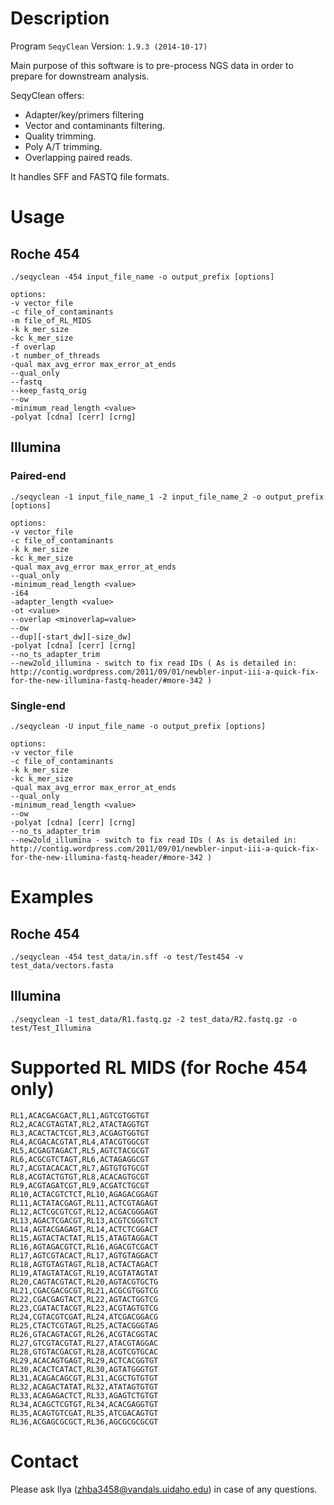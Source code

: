 # Description

Program ```SeqyClean```
Version: ```1.9.3 (2014-10-17)```

Main purpose of this software is to pre-process NGS data in order to prepare for downstream analysis.

SeqyClean offers:

* Adapter/key/primers filtering
* Vector and contaminants filtering.
* Quality trimming.
* Poly A/T trimming.
* Overlapping paired reads.

It handles SFF and FASTQ file formats.

# Usage  
## Roche 454

```
./seqyclean -454 input_file_name -o output_prefix [options]

options:
-v vector_file
-c file_of_contaminants
-m file_of_RL_MIDS
-k k_mer_size
-kc k_mer_size
-f overlap
-t number_of_threads
-qual max_avg_error max_error_at_ends
--qual_only
--fastq
--keep_fastq_orig
--ow
-minimum_read_length <value>
-polyat [cdna] [cerr] [crng]
```

## Illumina

### Paired-end
```
./seqyclean -1 input_file_name_1 -2 input_file_name_2 -o output_prefix [options]

options:
-v vector_file
-c file_of_contaminants
-k k_mer_size
-kc k_mer_size
-qual max_avg_error max_error_at_ends
--qual_only
-minimum_read_length <value>
-i64
-adapter_length <value>
-ot <value>
--overlap <minoverlap=value>
--ow
--dup][-start_dw][-size_dw]
-polyat [cdna] [cerr] [crng]
--no_ts_adapter_trim
--new2old_illumina - switch to fix read IDs ( As is detailed in: http://contig.wordpress.com/2011/09/01/newbler-input-iii-a-quick-fix-for-the-new-illumina-fastq-header/#more-342 )
```

### Single-end

```
./seqyclean -U input_file_name -o output_prefix [options]
                                
options:
-v vector_file                                
-c file_of_contaminants
-k k_mer_size
-kc k_mer_size
-qual max_avg_error max_error_at_ends
--qual_only
-minimum_read_length <value>
--ow
-polyat [cdna] [cerr] [crng]
--no_ts_adapter_trim
--new2old_illumina - switch to fix read IDs ( As is detailed in: http://contig.wordpress.com/2011/09/01/newbler-input-iii-a-quick-fix-for-the-new-illumina-fastq-header/#more-342 )
```


# Examples

## Roche 454
```
./seqyclean -454 test_data/in.sff -o test/Test454 -v test_data/vectors.fasta
```

## Illumina
```
./seqyclean -1 test_data/R1.fastq.gz -2 test_data/R2.fastq.gz -o test/Test_Illumina
```    

# Supported RL MIDS (for Roche 454 only)

```
RL1,ACACGACGACT,RL1,AGTCGTGGTGT
RL2,ACACGTAGTAT,RL2,ATACTAGGTGT
RL3,ACACTACTCGT,RL3,ACGAGTGGTGT
RL4,ACGACACGTAT,RL4,ATACGTGGCGT
RL5,ACGAGTAGACT,RL5,AGTCTACGCGT
RL6,ACGCGTCTAGT,RL6,ACTAGAGGCGT
RL7,ACGTACACACT,RL7,AGTGTGTGCGT
RL8,ACGTACTGTGT,RL8,ACACAGTGCGT
RL9,ACGTAGATCGT,RL9,ACGATCTGCGT
RL10,ACTACGTCTCT,RL10,AGAGACGGAGT
RL11,ACTATACGAGT,RL11,ACTCGTAGAGT
RL12,ACTCGCGTCGT,RL12,ACGACGGGAGT
RL13,AGACTCGACGT,RL13,ACGTCGGGTCT
RL14,AGTACGAGAGT,RL14,ACTCTCGGACT
RL15,AGTACTACTAT,RL15,ATAGTAGGACT
RL16,AGTAGACGTCT,RL16,AGACGTCGACT
RL17,AGTCGTACACT,RL17,AGTGTAGGACT
RL18,AGTGTAGTAGT,RL18,ACTACTAGACT
RL19,ATAGTATACGT,RL19,ACGTATAGTAT
RL20,CAGTACGTACT,RL20,AGTACGTGCTG
RL21,CGACGACGCGT,RL21,ACGCGTGGTCG
RL22,CGACGAGTACT,RL22,AGTACTGGTCG
RL23,CGATACTACGT,RL23,ACGTAGTGTCG
RL24,CGTACGTCGAT,RL24,ATCGACGGACG
RL25,CTACTCGTAGT,RL25,ACTACGGGTAG
RL26,GTACAGTACGT,RL26,ACGTACGGTAC
RL27,GTCGTACGTAT,RL27,ATACGTAGGAC
RL28,GTGTACGACGT,RL28,ACGTCGTGCAC
RL29,ACACAGTGAGT,RL29,ACTCACGGTGT
RL30,ACACTCATACT,RL30,AGTATGGGTGT
RL31,ACAGACAGCGT,RL31,ACGCTGTGTGT
RL32,ACAGACTATAT,RL32,ATATAGTGTGT
RL33,ACAGAGACTCT,RL33,AGAGTCTGTGT
RL34,ACAGCTCGTGT,RL34,ACACGAGGTGT
RL35,ACAGTGTCGAT,RL35,ATCGACAGTGT
RL36,ACGAGCGCGCT,RL36,AGCGCGCGCGT
```

# Contact

Please ask Ilya (zhba3458@vandals.uidaho.edu) in case of any questions.


